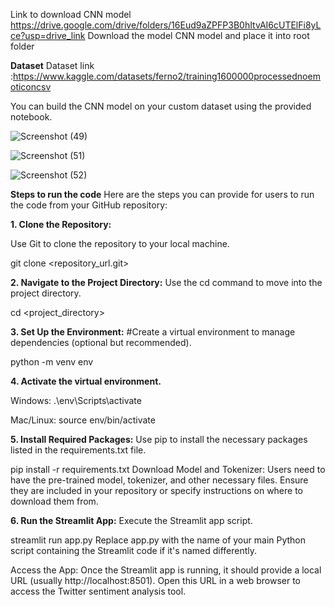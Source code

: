Link to download CNN model https://drive.google.com/drive/folders/16Eud9aZPFP3B0hItvAI6cUTElFi8yLce?usp=drive_link
Download the model CNN model and place it into root folder

**Dataset**
Dataset link :https://www.kaggle.com/datasets/ferno2/training1600000processednoemoticoncsv

You can build the CNN model on your custom dataset using the provided notebook.


![Screenshot (49)](https://github.com/RahulMht/AIfellowship-Fusemachines-Capstone_projects/assets/135226419/d1cdd9db-7f48-4c8b-8299-356ea4483b15)

![Screenshot (51)](https://github.com/RahulMht/AIfellowship-Fusemachines-Capstone_projects/assets/135226419/75bdc4e1-1ff7-4f3e-9e89-9dd0201c92f9)

![Screenshot (52)](https://github.com/RahulMht/AIfellowship-Fusemachines-Capstone_projects/assets/135226419/fcfe9f1c-299f-430f-b270-adc5c35724df)



**Steps to run the code**
Here are the steps you can provide for users to run the code from your GitHub repository:

**1. Clone the Repository:**

Use Git to clone the repository to your local machine.

git clone <repository_url.git>

**2. Navigate to the Project Directory:**
Use the cd command to move into the project directory.

cd <project_directory>

**3. Set Up the Environment:**
#Create a virtual environment to manage dependencies (optional but recommended).

python -m venv env

**4. Activate the virtual environment.**

Windows:
.\env\Scripts\activate

Mac/Linux:
source env/bin/activate

**5. Install Required Packages:**
Use pip to install the necessary packages listed in the requirements.txt file.

pip install -r requirements.txt
Download Model and Tokenizer:
Users need to have the pre-trained model, tokenizer, and other necessary files. Ensure they are included in your repository or specify instructions on where to download them from.

**6. Run the Streamlit App:**
Execute the Streamlit app script.

streamlit run app.py
Replace app.py with the name of your main Python script containing the Streamlit code if it's named differently.

Access the App:
Once the Streamlit app is running, it should provide a local URL (usually http://localhost:8501). Open this URL in a web browser to access the Twitter sentiment analysis tool.







